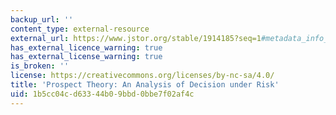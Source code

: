 ```yaml
---
backup_url: ''
content_type: external-resource
external_url: https://www.jstor.org/stable/1914185?seq=1#metadata_info_tab_contents
has_external_licence_warning: true
has_external_license_warning: true
is_broken: ''
license: https://creativecommons.org/licenses/by-nc-sa/4.0/
title: 'Prospect Theory: An Analysis of Decision under Risk'
uid: 1b5cc04c-d633-44b0-9bbd-0bbe7f02af4c
---
```

